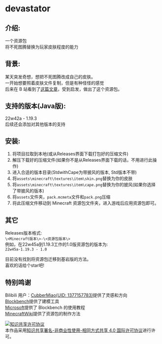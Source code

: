 # devastator

## 介绍:

一个资源包  
将不死图腾替换为玩家皮肤程度的能力

## 背景:

某天突发奇想，想把不死图腾改成自己的皮肤。  
一开始想要照着皮肤文件复制，但是有种怪怪的感觉  
后来在 B 站看到了[这篇文章](https://www.bilibili.com/read/cv20390291)，受到启发，做出了这个资源包。


## 支持的版本(Java版):
22w42a - 1.19.3  
后续还会添加对其他版本的支持
## 安装:

1. 将项目拉取到本地(或从Releases界面下载打包好的压缩文件)
2. 解压下载好的压缩文件(如果你不是从Releases界面下载的话，不用进行此操作)
3. 进入合适的版本目录(StdwithCape为带披风的版本, Std版本不带)
4. 将`assets\minecraft\textures\item\skin.png`替换为你的皮肤
5. 将`assets\minecraft\textures\item\cape.png`替换为你的披风(如果你选择了带披风的版本)
6. 将`assets`文件夹，`pack.mcmeta`文件和`pack.png`压缩
7. 将此压缩文件移动到 Minecraft 资源包文件夹，进入游戏后应用资源包即可。

## 其它

Releases版本格式:  
`\<Minecraft版本\>-\<资源包版本\>`  
例如，在22w45a到1.19.3工作的1.0版资源包的版本为:  
`22w45a-1.19.3 - 1.0`  
  
目前没有找到将资源包迁移到基岩版的方法。  
喜欢的话给个star吧!  

## 特别鸣谢

Bilibili 用户：[CubberMiao(UID: 1377157783)](https://space.bilibili.com/1377157783)提供了灵感和方向  
[Blockbench](https://www.blockbench.net/)提供了建模工具  
[Microsoft](https://learn.microsoft.com/zh-cn/minecraft/creator/documents/addcustomdieblock)提供了 Blockbench 的使用教程  
[MinecraftWiki](https://minecraft.fandom.com/zh/wiki/教程/制作资源包)提供了资源包的制作方法  


<a rel="license" href="http://creativecommons.org/licenses/by-nc-sa/4.0/"><img alt="知识共享许可协议" style="border-width:0" src="https://i.creativecommons.org/l/by-nc-sa/4.0/88x31.png" /></a><br />本作品采用<a rel="license" href="http://creativecommons.org/licenses/by-nc-sa/4.0/">知识共享署名-非商业性使用-相同方式共享 4.0 国际许可协议</a>进行许可。
